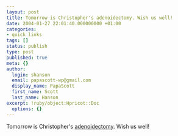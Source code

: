 ```yaml
---
layout: post
title: Tomorrow is Christopher's adenoidectomy. Wish us well!
date: 2004-01-27 22:01:40.000000000 +01:00
categories:
- quick links
tags: []
status: publish
type: post
published: true
meta: {}
author:
  login: shanson
  email: papascott-wp@gmail.com
  display_name: PapaScott
  first_name: Scott
  last_name: Hanson
excerpt: !ruby/object:Hpricot::Doc
  options: {}
---
```

<p>Tomorrow is Christopher's <a title="PapaScott : Otitis Media" href="https://www.papascott.de/2004/01/06/2791.php">adenoidectomy</a>. Wish us well!</p>
